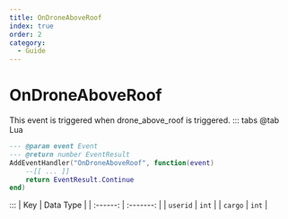 ```yaml
---
title: OnDroneAboveRoof
index: true
order: 2
category:
  - Guide
---
```


# OnDroneAboveRoof
This event is triggered when drone_above_roof is triggered.
::: tabs
@tab Lua
```lua
--- @param event Event
--- @return number EventResult
AddEventHandler("OnDroneAboveRoof", function(event)
    --[[ ... ]]
    return EventResult.Continue
end)
```

:::
|    Key   | Data Type |
| :------: | :-------: |
| `userid` |   `int`   |
|  `cargo` |   `int`   |